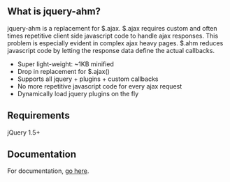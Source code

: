 What is jquery-ahm?
-------------------
jquery-ahm is a replacement for $.ajax. $.ajax requires custom and often times repetitive client side javascript code to handle ajax responses. This problem is especially evident in complex ajax heavy pages. $.ahm reduces javascript code by letting the response data define the actual callbacks.

* Super light-weight: ~1KB minified
* Drop in replacement for $.ajax()
* Supports all jquery + plugins + custom callbacks
* No more repetitive javascript code for every ajax request
* Dynamically load jquery plugins on the fly

Requirements
------------
jQuery 1.5+

Documentation
-------------
For documentation, [go here](http://www.jqueryahm.com/documentation).